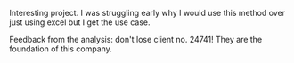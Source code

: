 Interesting project.  I was struggling early why I would use this method over just using excel but I get the use case.  

Feedback from the analysis:  don't lose client no. 24741!  They are the foundation of this company.  
